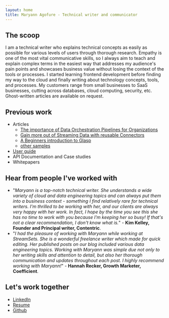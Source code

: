```yaml
---
layout: home 
title: Maryann Agofure - Technical writer and communicator
---
```


## **The scoop**
I am a technical writer who explains technical concepts as easily as possible for various levels of users through thorough research. Empathy is one of the most vital communicative skills, so I always aim to teach and explain complex terms in the easiest way that addresses my audience's pain points and showcases business value without losing the context of the tools or processes.
I started learning frontend development before finding my way to the cloud and finally writing about technology concepts, tools, and processes.
My customers range from small businesses to SaaS businesses, cutting across databases, cloud computing, security, etc. Ghost-written articles are available on request.

## **Previous work**

- Articles
    - [The importance of Data Orchestration Pipelines for Organizations](https://streamsets.com/blog/data-orchestration-pipelines/)
    - [Gain more out of Streaming Data with reusable Connectors](https://streamsets.com/blog/streaming-data-with-reusable-connectors/#:~:text=Streaming%20Data%20Using%20Reusable%20Connectors&text=Connectors%20help%20different%20systems%20exchange,reduce%20the%20risk%20of%20errors.)
    - [A Beginners introduction to Glasp](https://maryann.hashnode.dev/a-beginners-introduction-to-glasp-the-social-media-web-highlighter-clh6gfwjj000209md8y0u3o5v)
    - [other samples](https://docs.google.com/document/d/1OZ4_UP11o1zSQgtPEIjMFpABRqbXdaRrqly8mjSEN94/edit)
- [User guide](https://docs.google.com/document/d/1sDn3NV2iMRMgOy-N7-FI22NazQ6hwdlTWykl-gUYSlI/edit)
- API Documentation and Case studies
- Whitepapers

## **Hear from people I've worked with**
- "*Maryann is a top-notch technical writer. She understands a wide variety of cloud and data engineering topics and can always put them into a business context - something I find relatively rare for technical writers. I'm thrilled to be working with her, and our clients are always very happy with her work. In fact, I hope by the time you see this she has no time to work with you because I'm keeping her so busy! If that's not a clear recommendation, I don't know what is.*" - **Kim Kelley, Founder and Principal writer, Contentric**.
- "*I had the pleasure of working with Maryann while working at StreamSets. She is a wonderful freelance writer which made for quick editing. Her published posts on our blog included various data engineering topics. Working with Maryann was simple due not only to her writing skills and attention to detail, but also her thorough communication and updates throughout each post. I highly recommend working with Maryann!*" - **Hannah Recker, Growth Marketer, Coefficient**.

## **Let's work together**
- [LinkedIn](https://www.linkedin.com/in/agofure-maryann-67b144164/)
- [Resume](https://docs.google.com/document/d/1hJ3wiGlUl5o1UCBeAhh0PkVHrgSY5160eU888qFygXo/edit?usp=sharing)
- [Github](https://github.com/Maryann-Agofure)

